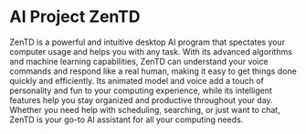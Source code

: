 # AI Project ZenTD

ZenTD is a powerful and intuitive desktop AI program that spectates your computer usage and helps you with any task. With its advanced algorithms and machine learning capabilities, ZenTD can understand your voice commands and respond like a real human, making it easy to get things done quickly and efficiently. Its animated model and voice add a touch of personality and fun to your computing experience, while its intelligent features help you stay organized and productive throughout your day. Whether you need help with scheduling, searching, or just want to chat, ZenTD is your go-to AI assistant for all your computing needs.
